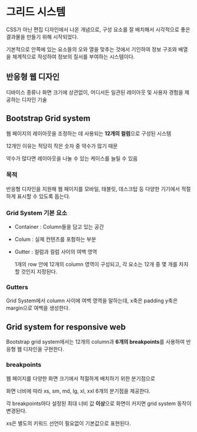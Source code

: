 # 그리드 시스템
CSS가 아닌 편집 디자인에서 나온 개념으로, 구성 요소를 잘 배치해서 시각적으로 좋은 결과물을 만들기 위해 시작되었다.

기본적으로 안쪽에 있는 요소들의 오와 열을 맞추는 것에서 기인하여 정보 구조와 배열을 체계적으로 작성하여 정보의 질서를 부여하는 시스템이다.

## 반응형 웹 디자인
디바이스 종류나 화면 크기에 상관없이, 어디서든 일관된 레이아웃 및 사용자 경험을 제공하는 디자인 기술

## Bootstrap Grid system
웹 페이지의 레이아웃을 조정하는 데 사용되는 **12개의 컬럼**으로 구성된 시스템

12개인 이유는 적당히 작은 숫자 중 약수가 많기 때문 

약수가 많다면 레이아웃을 나눌 수 있는 케이스를 늘릴 수 있음

### 목적
반응형 디자인을 지원해 웹 페이지를 모바일, 태블릿, 데스크탑 등 다양한 기기에서 적절하게 표시할 수 있도록 돕는다.

### Grid System 기본 요소
- Container : Column들을 담고 있는 공간
- Colum : 실제 컨텐츠를 포함하는 부분
- Gutter : 컬럼과 컬럼 사이의 여백 영역

    1개의 row 안에 12개의 column 영역이 구성되고, 각 요소는 12개 중 몇 개를 차지할 것인지 지정된다. 

### Gutters
Grid System에서 column 사이에 여백 영역을 말하는데, x축은 padding y축은 margin으로 여백을 생성한다.

## Grid system for responsive web
Bootstrap grid system에서는 12개의 column과 **6개의 breakpoints**를 사용하여 반응형 웹 디자인을 구현한다. 

### breakpoints
웹 페이지를 다양한 화면 크기에서 적절하게 배치하기 위한 분기점으로

화면 너비에 따라 xs, sm, md, lg, xl, xxl 6개의 분기점을 제공한다.

각 breakpoints마다 설정된 최대 너비 값 **이상**으로 화면이 커지면 grid system 동작이 변경된다.

xs은 별도의 키워드 선언이 필요없이 기본값으로 표현된다.
